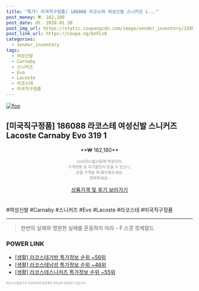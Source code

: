 ```yaml
--- 
title: "특가! 미국직구정품/ 186088 라코스테 여성신발 스니커즈 L..." 
post_money: ₩. 162,180 
post_date: dt. 2020.01.30 
post_img_url: https://static.coupangcdn.com/image/vendor_inventory/1580/617b4714a550da5b8df7ea17334b5b09d6c5f83907a7065a855c10f018bf.jpg 
post_link_url: https://coupa.ng/bnFLs6 
categories: 
  - vendor_inventory 
tags: 
  - 여성신발 
  - Carnaby 
  - 스니커즈 
  - Evo 
  - Lacoste 
  - 라코스테 
  - 미국직구정품 
--- 
```

[![foo](https://static.coupangcdn.com/image/vendor_inventory/1580/617b4714a550da5b8df7ea17334b5b09d6c5f83907a7065a855c10f018bf.jpg)](https://coupa.ng/bnFLs6) 

## [미국직구정품] 186088 라코스테 여성신발 스니커즈 Lacoste Carnaby Evo 319 1 
<p style="text-align: center;">**₩ 162,180**</p> 
<p style="text-align: center;"><span style="color: #898c8f; font-family: Georgia,Times,serif; font-size: 0.75em;">2020년01월30일에 작성되어, <br>가격변동 및 추가할인이 있을 수 있으니,<br> 상품 가격을 꼭!확인해주세요.<br>행복하세요~</span> 
</p>	 
<div markdown="0" style="text-align: center;"><a href="https://coupa.ng/bnFLs6" class="btn btn--success">상품가격 및 후기 보러가기</a></div> 
<br><br> 
  #여성신발 #Carnaby #스니커즈 #Evo #Lacoste #라코스테 #미국직구정품 
<hr> 

> 한번의 실패와 영원한 실패를 혼동하지 마라  – F.스콧 핏제랄드 


### POWER LINK

* <a href="https://blog.naver.com/sakai111/221777546110" target="_blank"> [생활] 라코스테가방 특가정보 순위 ~56위</a>
* <a href="https://blog.naver.com/sakai111/221781230174" target="_blank"> [생활] 라코스테남성 특가정보 순위 ~46위</a>
* <a href="https://blog.naver.com/sakai111/221778586495" target="_blank"> [생활] 라코스테스니커즈 특가정보 순위 ~55위</a>

<span style="color: #898c8f; font-family: Georgia,Times,serif; font-size: 0.55em;">파트너스활동으로 작성자에게 일정액의 커미션이 제공될수 있습니다.</span> 
